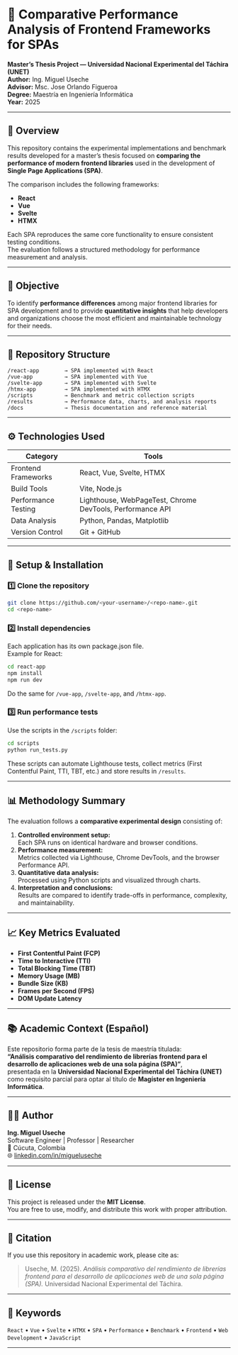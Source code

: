 # 🧠 Comparative Performance Analysis of Frontend Frameworks for SPAs

**Master’s Thesis Project — Universidad Nacional Experimental del Táchira (UNET)**  
**Author:** Ing. Miguel Useche  
**Advisor:** Msc. Jose Orlando Figueroa  
**Degree:** Maestría en Ingeniería Informática  
**Year:** 2025  

---

## 📖 Overview

This repository contains the experimental implementations and benchmark results developed for a master’s thesis focused on **comparing the performance of modern frontend libraries** used in the development of **Single Page Applications (SPA)**.

The comparison includes the following frameworks:
- **React**
- **Vue**
- **Svelte**
- **HTMX**

Each SPA reproduces the same core functionality to ensure consistent testing conditions.  
The evaluation follows a structured methodology for performance measurement and analysis.

---

## 🎯 Objective

To identify **performance differences** among major frontend libraries for SPA development and to provide **quantitative insights** that help developers and organizations choose the most efficient and maintainable technology for their needs.

---

## 🧩 Repository Structure

```
/react-app        → SPA implemented with React
/vue-app          → SPA implemented with Vue
/svelte-app       → SPA implemented with Svelte
/htmx-app         → SPA implemented with HTMX
/scripts          → Benchmark and metric collection scripts
/results          → Performance data, charts, and analysis reports
/docs             → Thesis documentation and reference material
```

---

## ⚙️ Technologies Used

| Category | Tools |
|-----------|--------|
| Frontend Frameworks | React, Vue, Svelte, HTMX |
| Build Tools | Vite, Node.js |
| Performance Testing | Lighthouse, WebPageTest, Chrome DevTools, Performance API |
| Data Analysis | Python, Pandas, Matplotlib |
| Version Control | Git + GitHub |

---

## 🚀 Setup & Installation

### 1️⃣ Clone the repository
```bash
git clone https://github.com/<your-username>/<repo-name>.git
cd <repo-name>
```

### 2️⃣ Install dependencies
Each application has its own package.json file.  
Example for React:
```bash
cd react-app
npm install
npm run dev
```

Do the same for `/vue-app`, `/svelte-app`, and `/htmx-app`.

### 3️⃣ Run performance tests
Use the scripts in the `/scripts` folder:
```bash
cd scripts
python run_tests.py
```

These scripts can automate Lighthouse tests, collect metrics (First Contentful Paint, TTI, TBT, etc.) and store results in `/results`.

---

## 📊 Methodology Summary

The evaluation follows a **comparative experimental design** consisting of:

1. **Controlled environment setup:**  
   Each SPA runs on identical hardware and browser conditions.
2. **Performance measurement:**  
   Metrics collected via Lighthouse, Chrome DevTools, and the browser Performance API.
3. **Quantitative data analysis:**  
   Processed using Python scripts and visualized through charts.
4. **Interpretation and conclusions:**  
   Results are compared to identify trade-offs in performance, complexity, and maintainability.

---

## 📈 Key Metrics Evaluated

- **First Contentful Paint (FCP)**  
- **Time to Interactive (TTI)**  
- **Total Blocking Time (TBT)**  
- **Memory Usage (MB)**  
- **Bundle Size (KB)**  
- **Frames per Second (FPS)**  
- **DOM Update Latency**

---

## 📚 Academic Context (Español)

Este repositorio forma parte de la tesis de maestría titulada:  
**“Análisis comparativo del rendimiento de librerías frontend para el desarrollo de aplicaciones web de una sola página (SPA)”**,  
presentada en la **Universidad Nacional Experimental del Táchira (UNET)** como requisito parcial para optar al título de **Magíster en Ingeniería Informática**.

---

## 👨‍💻 Author

**Ing. Miguel Useche**  
Software Engineer | Professor | Researcher  
📍 Cúcuta, Colombia  
🌐 [linkedin.com/in/migueluseche](https://linkedin.com/in/migueluseche)

---

## 📜 License

This project is released under the **MIT License**.  
You are free to use, modify, and distribute this work with proper attribution.

---

## 🧩 Citation

If you use this repository in academic work, please cite as:

> Useche, M. (2025). *Análisis comparativo del rendimiento de librerías frontend para el desarrollo de aplicaciones web de una sola página (SPA).* Universidad Nacional Experimental del Táchira.

---

## 🧠 Keywords

`React` • `Vue` • `Svelte` • `HTMX` • `SPA` • `Performance` • `Benchmark` • `Frontend` • `Web Development` • `JavaScript`

---

